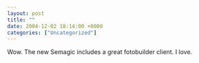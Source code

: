 ```yaml
---
layout: post
title: ""
date: 2004-12-02 18:14:00 +0000
categories: ["Uncategorized"]
---
```


Wow. The new Semagic includes a great fotobuilder client. I love.